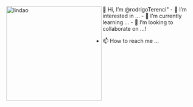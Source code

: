 <img src="https://user-images.githubusercontent.com/45578535/139143391-128bab2e-015e-452a-9b60-cda397742530.png" width="250px" alt="lindao" align="left">
👋 Hi, I’m @rodrigoTerenci"
- 👀 I’m interested in ...
- 🌱 I’m currently learning ...
- 💞️ I’m looking to collaborate on ...!

- 📫 How to reach me ...

<!---
rodrigoTerenci/rodrigoTerenci is a ✨ special ✨ repository because its `README.md` (this file) appears on your GitHub profile.
You can click the Preview link to take a look at your changes.
--->
